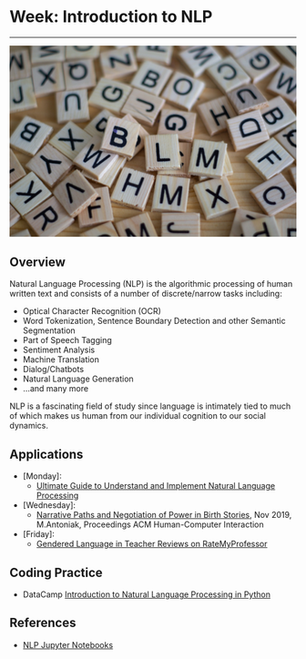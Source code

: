 # Week: Introduction to NLP
<hr>

![Map Image](images/img_iphs290_nlp_intro_alvensia-angela-_N0srPVrfVk-unsplash.jpg)

## Overview

Natural Language Processing (NLP) is the algorithmic processing of human written text and consists of a number of discrete/narrow tasks including:

* Optical Character Recognition (OCR)
* Word Tokenization, Sentence Boundary Detection and other Semantic Segmentation
* Part of Speech Tagging
* Sentiment Analysis
* Machine Translation
* Dialog/Chatbots
* Natural Language Generation
* ...and many more

NLP is a fascinating field of study since language is intimately tied to much of which makes us human from our individual cognition to our social dynamics.



## Applications

- [Monday]: 
    * [Ultimate Guide to Understand and Implement Natural Language Processing](https://www.analyticsvidhya.com/blog/2017/01/ultimate-guide-to-understand-implement-natural-language-processing-codes-in-python/)
- [Wednesday]: 
    * [Narrative Paths and Negotiation of Power in Birth Stories](https://dl.acm.org/doi/pdf/10.1145/3359190), Nov 2019, M.Antoniak, Proceedings ACM Human-Computer Interaction 
- [Friday]: 
    * [Gendered Language in Teacher Reviews on RateMyProfessor](https://benschmidt.org/profGender/)


## Coding Practice

* DataCamp [Introduction to Natural Language Processing in Python](https://app.datacamp.com/learn/courses/introduction-to-natural-language-processing-in-python)


## References

* [NLP Jupyter Notebooks](https://github.com/NirantK/NLP_Quickbook)




